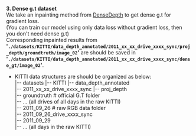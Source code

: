 **3. Dense g.t dataset**  
   We take an inpainting method from [DenseDepth](https://github.com/ialhashim/DenseDepth) to get dense g.t for gradient loss.  
   (You can train our model using only data loss without gradient loss, then you don't need dense g.t)  
   Corresponding inpainted results from **'`./datasets/KITTI/data_depth_annotated/2011_xx_xx_drive_xxxx_sync/proj_depth/groundtruth/image_02`'** are should be saved in **'`./datasets/KITTI/data_depth_annotated/2011_xx_xx_drive_xxxx_sync/dense_gt/image_02`'**.

* KITTI data structures are should be organized as below:  
                  |-- datasets
                         |-- KITTI
            |-- data_depth_annotated  
               |-- 2011_xx_xx_drive_xxxx_sync
                  |-- proj_depth  
                       |-- groundtruth			# official G.T folder  
               |-- ... (all drives of all days in the raw KITTI)  
           |-- 2011_09_26			               # raw RGB data folder  
               |-- 2011_09_26_drive_xxxx_sync  
           |-- 2011_09_29  
           |-- ... (all days in the raw KITTI)  
